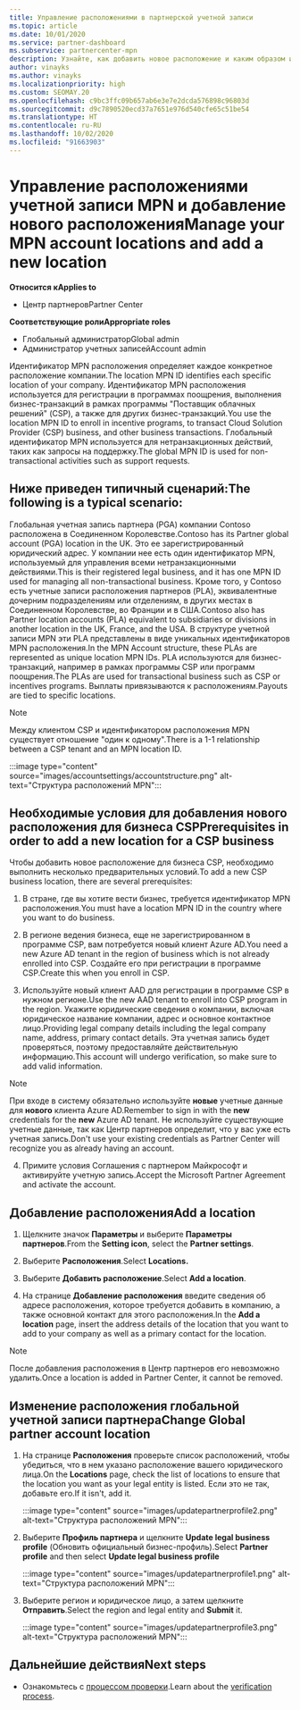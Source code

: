 ```yaml
---
title: Управление расположениями в партнерской учетной записи
ms.topic: article
ms.date: 10/01/2020
ms.service: partner-dashboard
ms.subservice: partnercenter-mpn
description: Узнайте, как добавить новое расположение и каким образом идентификатор расположения MPN используется в программах поощрений, бизнес-операциях CSP, подписках и других транзакциях.
author: vinayks
ms.author: vinayks
ms.localizationpriority: high
ms.custom: SEOMAY.20
ms.openlocfilehash: c9bc3ffc09b657ab6e3e7e2dcda576898c96803d
ms.sourcegitcommit: d9c7890520ecd37a7651e976d540cfe65c51be54
ms.translationtype: HT
ms.contentlocale: ru-RU
ms.lasthandoff: 10/02/2020
ms.locfileid: "91663903"
---
```

# <a name="manage-your-mpn-account-locations-and-add-a-new-location"></a><span data-ttu-id="85c66-103">Управление расположениями учетной записи MPN и добавление нового расположения</span><span class="sxs-lookup"><span data-stu-id="85c66-103">Manage your MPN account locations and add a new location</span></span>

<span data-ttu-id="85c66-104">**Относится к**</span><span class="sxs-lookup"><span data-stu-id="85c66-104">**Applies to**</span></span>

- <span data-ttu-id="85c66-105">Центр партнеров</span><span class="sxs-lookup"><span data-stu-id="85c66-105">Partner Center</span></span>

<span data-ttu-id="85c66-106">**Соответствующие роли**</span><span class="sxs-lookup"><span data-stu-id="85c66-106">**Appropriate roles**</span></span>

- <span data-ttu-id="85c66-107">Глобальный администратор</span><span class="sxs-lookup"><span data-stu-id="85c66-107">Global admin</span></span>
- <span data-ttu-id="85c66-108">Администратор учетных записей</span><span class="sxs-lookup"><span data-stu-id="85c66-108">Account admin</span></span>

<span data-ttu-id="85c66-109">Идентификатор MPN расположения определяет каждое конкретное расположение компании.</span><span class="sxs-lookup"><span data-stu-id="85c66-109">The location MPN ID identifies each specific location of your company.</span></span> <span data-ttu-id="85c66-110">Идентификатор MPN расположения используется для регистрации в программах поощрения, выполнения бизнес-транзакций в рамках программы "Поставщик облачных решений" (CSP), а также для других бизнес-транзакций.</span><span class="sxs-lookup"><span data-stu-id="85c66-110">You use the location MPN ID to enroll in incentive programs, to transact Cloud Solution Provider (CSP) business, and other business transactions.</span></span> <span data-ttu-id="85c66-111">Глобальный идентификатор MPN используется для нетранзакционных действий, таких как запросы на поддержку.</span><span class="sxs-lookup"><span data-stu-id="85c66-111">The global MPN ID is used for non-transactional activities such as support requests.</span></span>

## <a name="the-following-is-a-typical-scenario"></a><span data-ttu-id="85c66-112">Ниже приведен типичный сценарий:</span><span class="sxs-lookup"><span data-stu-id="85c66-112">The following is a typical scenario:</span></span>

<span data-ttu-id="85c66-113">Глобальная учетная запись партнера (PGA) компании Contoso расположена в Соединенном Королевстве.</span><span class="sxs-lookup"><span data-stu-id="85c66-113">Contoso has its Partner global account (PGA) location in the UK.</span></span> <span data-ttu-id="85c66-114">Это ее зарегистрированный юридический адрес. У компании нее есть один идентификатор MPN, используемый для управления всеми нетранзакционными действиями.</span><span class="sxs-lookup"><span data-stu-id="85c66-114">This is their registered legal business, and it has one MPN ID used for managing all non-transactional business.</span></span> <span data-ttu-id="85c66-115">Кроме того, у Contoso есть учетные записи расположения партнеров (PLA), эквивалентные дочерним подразделениям или отделениям, в других местах в Соединенном Королевстве, во Франции и в США.</span><span class="sxs-lookup"><span data-stu-id="85c66-115">Contoso also has Partner location accounts (PLA) equivalent to subsidiaries or divisions in another location in the UK, France, and the USA.</span></span> <span data-ttu-id="85c66-116">В структуре учетной записи MPN эти PLA представлены в виде уникальных идентификаторов MPN расположения.</span><span class="sxs-lookup"><span data-stu-id="85c66-116">In the MPN Account structure, these PLAs are represented as unique location MPN IDs.</span></span> <span data-ttu-id="85c66-117">PLA используются для бизнес-транзакций, например в рамках программы CSP или программ поощрения.</span><span class="sxs-lookup"><span data-stu-id="85c66-117">The PLAs are used for transactional business such as CSP or incentives programs.</span></span> <span data-ttu-id="85c66-118">Выплаты привязываются к расположениям.</span><span class="sxs-lookup"><span data-stu-id="85c66-118">Payouts are tied to specific locations.</span></span> 

>[!NOTE]
><span data-ttu-id="85c66-119">Между клиентом CSP и идентификатором расположения MPN существует отношение "один к одному".</span><span class="sxs-lookup"><span data-stu-id="85c66-119">There is a 1-1 relationship between a CSP tenant and an MPN location ID.</span></span>

:::image type="content" source="images/accountsettings/accountstructure.png" alt-text="Структура расположений MPN":::

## <a name="prerequisites-in-order-to-add-a-new-location-for-a-csp-business"></a><span data-ttu-id="85c66-121">Необходимые условия для добавления нового расположения для бизнеса CSP</span><span class="sxs-lookup"><span data-stu-id="85c66-121">Prerequisites in order to add a new location for a CSP business</span></span>

<span data-ttu-id="85c66-122">Чтобы добавить новое расположение для бизнеса CSP, необходимо выполнить несколько предварительных условий.</span><span class="sxs-lookup"><span data-stu-id="85c66-122">To add a new CSP business location, there are several prerequisites:</span></span>

1. <span data-ttu-id="85c66-123">В стране, где вы хотите вести бизнес, требуется идентификатор MPN расположения.</span><span class="sxs-lookup"><span data-stu-id="85c66-123">You must have a location MPN ID in the country where you want to do business.</span></span>

1. <span data-ttu-id="85c66-124">В регионе ведения бизнеса, еще не зарегистрированном в программе CSP, вам потребуется новый клиент Azure AD.</span><span class="sxs-lookup"><span data-stu-id="85c66-124">You need a new Azure AD tenant in the region of business which is not already enrolled into CSP.</span></span> <span data-ttu-id="85c66-125">Создайте его при регистрации в программе CSP.</span><span class="sxs-lookup"><span data-stu-id="85c66-125">Create this when you enroll in CSP.</span></span>
 
3. <span data-ttu-id="85c66-126">Используйте новый клиент AAD для регистрации в программе CSP в нужном регионе.</span><span class="sxs-lookup"><span data-stu-id="85c66-126">Use the new AAD tenant to enroll into CSP program in the region.</span></span>
<span data-ttu-id="85c66-127">Укажите юридические сведения о компании, включая юридическое название компании, адрес и основное контактное лицо.</span><span class="sxs-lookup"><span data-stu-id="85c66-127">Providing legal company details including the legal company name, address, primary contact details.</span></span> <span data-ttu-id="85c66-128">Эта учетная запись будет проверяться, поэтому предоставляйте действительную информацию.</span><span class="sxs-lookup"><span data-stu-id="85c66-128">This account will undergo verification, so make sure to add valid information.</span></span>

>[!NOTE] 
 ><span data-ttu-id="85c66-129">При входе в систему обязательно используйте **новые** учетные данные для **нового** клиента Azure AD.</span><span class="sxs-lookup"><span data-stu-id="85c66-129">Remember to sign in with the **new** credentials for the **new** Azure AD tenant.</span></span> <span data-ttu-id="85c66-130">Не используйте существующие учетные данные, так как Центр партнеров определит, что у вас уже есть учетная запись.</span><span class="sxs-lookup"><span data-stu-id="85c66-130">Don't use your existing credentials as Partner Center will recognize you as already having an account.</span></span>

4. <span data-ttu-id="85c66-131">Примите условия Соглашения с партнером Майкрософт и активируйте учетную запись.</span><span class="sxs-lookup"><span data-stu-id="85c66-131">Accept the Microsoft Partner Agreement and activate the account.</span></span>

## <a name="add-a-location"></a><span data-ttu-id="85c66-132">Добавление расположения</span><span class="sxs-lookup"><span data-stu-id="85c66-132">Add a location</span></span>

1. <span data-ttu-id="85c66-133">Щелкните значок **Параметры** и выберите **Параметры партнеров**.</span><span class="sxs-lookup"><span data-stu-id="85c66-133">From the **Setting icon**, select the **Partner settings**.</span></span>

2. <span data-ttu-id="85c66-134">Выберите **Расположения**.</span><span class="sxs-lookup"><span data-stu-id="85c66-134">Select **Locations.**</span></span>

3. <span data-ttu-id="85c66-135">Выберите **Добавить расположение**.</span><span class="sxs-lookup"><span data-stu-id="85c66-135">Select **Add a location**.</span></span>  

4. <span data-ttu-id="85c66-136">На странице **Добавление расположения** введите сведения об адресе расположения, которое требуется добавить в компанию, а также основной контакт для этого расположения.</span><span class="sxs-lookup"><span data-stu-id="85c66-136">In the **Add a location** page, insert the address details of the location that you want to add to your company as well as a primary contact for the location.</span></span>

> [!NOTE]
> <span data-ttu-id="85c66-137">После добавления расположения в Центр партнеров его невозможно удалить.</span><span class="sxs-lookup"><span data-stu-id="85c66-137">Once a location is added in Partner Center, it cannot be removed.</span></span>

## <a name="change-global-partner-account-location"></a><span data-ttu-id="85c66-138">Изменение расположения глобальной учетной записи партнера</span><span class="sxs-lookup"><span data-stu-id="85c66-138">Change Global partner account location</span></span>

1. <span data-ttu-id="85c66-139">На странице **Расположения** проверьте список расположений, чтобы убедиться, что в нем указано расположение вашего юридического лица.</span><span class="sxs-lookup"><span data-stu-id="85c66-139">On the **Locations** page, check the list of locations to ensure that the location you want as your legal entity is listed.</span></span> <span data-ttu-id="85c66-140">Если это не так, добавьте его.</span><span class="sxs-lookup"><span data-stu-id="85c66-140">If it isn't, add it.</span></span>

   :::image type="content" source="images/updatepartnerprofile2.png" alt-text="Структура расположений MPN":::

2. <span data-ttu-id="85c66-142">Выберите **Профиль партнера** и щелкните **Update legal business profile** (Обновить официальный бизнес-профиль).</span><span class="sxs-lookup"><span data-stu-id="85c66-142">Select **Partner profile** and then select **Update legal business profile**</span></span>

   :::image type="content" source="images/updatepartnerprofile1.png" alt-text="Структура расположений MPN":::

3. <span data-ttu-id="85c66-144">Выберите регион и юридическое лицо, а затем щелкните **Отправить**.</span><span class="sxs-lookup"><span data-stu-id="85c66-144">Select the region and legal entity and **Submit** it.</span></span>

   :::image type="content" source="images/updatepartnerprofile3.png" alt-text="Структура расположений MPN":::

## <a name="next-steps"></a><span data-ttu-id="85c66-146">Дальнейшие действия</span><span class="sxs-lookup"><span data-stu-id="85c66-146">Next steps</span></span>

- <span data-ttu-id="85c66-147">Ознакомьтесь с [процессом проверки](verification-responses.md).</span><span class="sxs-lookup"><span data-stu-id="85c66-147">Learn about the [verification process](verification-responses.md).</span></span>
